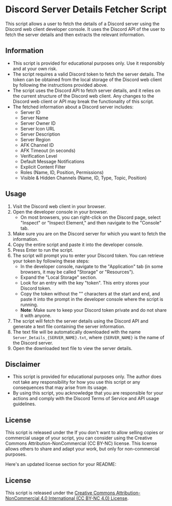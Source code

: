 # Discord Server Details Fetcher Script

This script allows a user to fetch the details of a Discord server using the Discord web client developer console. It uses the Discord API of the user to fetch the server details and then extracts the relevant information.

## Information

- This script is provided for educational purposes only. Use it responsibly and at your own risk.
- The script requires a valid Discord token to fetch the server details. The token can be obtained from the local storage of the Discord web client by following the instructions provided above.
- The script uses the Discord API to fetch server details, and it relies on the current structure of the Discord web client. Any changes to the Discord web client or API may break the functionality of this script.
- The fetched information about a Discord server includes:
  - Server ID
  - Server Name
  - Server Owner ID
  - Server Icon URL
  - Server Description
  - Server Region
  - AFK Channel ID
  - AFK Timeout (in seconds)
  - Verification Level
  - Default Message Notifications
  - Explicit Content Filter
  - Roles (Name, ID, Position, Permissions)
  - Visible & Hidden Channels (Name, ID, Type, Topic, Position)

## Usage

1. Visit the Discord web client in your browser.
2. Open the developer console in your browser.
   - On most browsers, you can right-click on the Discord page, select "Inspect" or "Inspect Element," and then navigate to the "Console" tab.
3. Make sure you are on the Discord server for which you want to fetch the information.
4. Copy the entire script and paste it into the developer console.
5. Press Enter to run the script.
6. The script will prompt you to enter your Discord token. You can retrieve your token by following these steps:
   - In the developer console, navigate to the "Application" tab (in some browsers, it may be called "Storage" or "Resources").
   - Expand the "Local Storage" section.
   - Look for an entry with the key "token". This entry stores your Discord token.
   - Copy the token without the "" characters at the start and end, and paste it into the prompt in the developer console where the script is running.
   - **Note**: Make sure to keep your Discord token private and do not share it with anyone.
7. The script will fetch the server details using the Discord API and generate a text file containing the server information.
8. The text file will be automatically downloaded with the name `Server_Details_{SERVER_NAME}.txt`, where `{SERVER_NAME}` is the name of the Discord server.
9. Open the downloaded text file to view the server details.

## Disclaimer

- This script is provided for educational purposes only. The author does not take any responsibility for how you use this script or any consequences that may arise from its usage.
- By using this script, you acknowledge that you are responsible for your actions and comply with the Discord Terms of Service and API usage guidelines.

## License

This script is released under the If you don't want to allow selling copies or commercial usage of your script, you can consider using the Creative Commons Attribution-NonCommercial (CC BY-NC) license. This license allows others to share and adapt your work, but only for non-commercial purposes.

Here's an updated license section for your README:

## License

This script is released under the [Creative Commons Attribution-NonCommercial 4.0 International (CC BY-NC 4.0) License](LICENSE.md).
